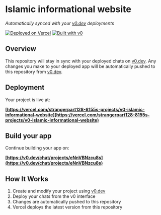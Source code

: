 # Islamic informational website

*Automatically synced with your [v0.dev](https://v0.dev) deployments*

[![Deployed on Vercel](https://img.shields.io/badge/Deployed%20on-Vercel-black?style=for-the-badge&logo=vercel)](https://vercel.com/strangerpart128-8155s-projects/v0-islamic-informational-website)
[![Built with v0](https://img.shields.io/badge/Built%20with-v0.dev-black?style=for-the-badge)](https://v0.dev/chat/projects/eNnVBNzcu8s)

## Overview

This repository will stay in sync with your deployed chats on [v0.dev](https://v0.dev).
Any changes you make to your deployed app will be automatically pushed to this repository from [v0.dev](https://v0.dev).

## Deployment

Your project is live at:

**[https://vercel.com/strangerpart128-8155s-projects/v0-islamic-informational-website](https://vercel.com/strangerpart128-8155s-projects/v0-islamic-informational-website)**

## Build your app

Continue building your app on:

**[https://v0.dev/chat/projects/eNnVBNzcu8s](https://v0.dev/chat/projects/eNnVBNzcu8s)**

## How It Works

1. Create and modify your project using [v0.dev](https://v0.dev)
2. Deploy your chats from the v0 interface
3. Changes are automatically pushed to this repository
4. Vercel deploys the latest version from this repository